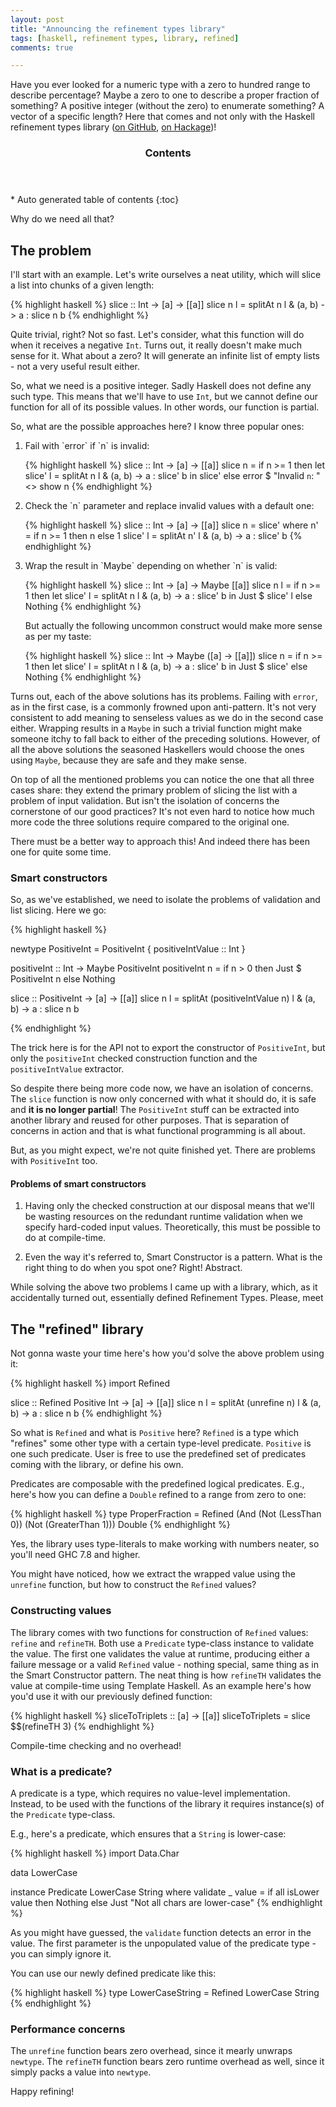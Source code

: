 ```yaml
---
layout: post
title: "Announcing the refinement types library"
tags: [haskell, refinement types, library, refined]
comments: true

---
```


Have you ever looked for a numeric type with a zero to hundred range to describe percentage?
Maybe a zero to one to describe a proper fraction of something?
A positive integer (without the zero) to enumerate something?
A vector of a specific length?
Here that comes and not only with the Haskell refinement types library ([on GitHub](https://github.com/nikita-volkov/refined), [on Hackage](http://hackage.haskell.org/package/refined))!

<section id="table-of-contents" class="toc">
  <header>
    <h3>Contents</h3>
  </header>
  <div id="drawer" markdown="1"> 
  *  Auto generated table of contents
  {:toc}
  </div>
</section><!-- /#table-of-contents -->

Why do we need all that?

## The problem

I'll start with an example. Let's write ourselves a neat utility, which will slice a list into chunks of a given length:

{% highlight haskell %}
slice :: Int -> [a] -> [[a]]
slice n l =
  splitAt n l & \(a, b) -> a : slice n b
{% endhighlight %}

Quite trivial, right? Not so fast. Let's consider, what this function will do when it receives a negative `Int`. Turns out, it really doesn't make much sense for it. What about a zero? It will generate an infinite list of empty lists - not a very useful result either.

So, what we need is a positive integer. Sadly Haskell does not define any such type. This means that we'll have to use `Int`, but we cannot define our function for all of its possible values. In other words, our function is partial.

So, what are the possible approaches here? I know three popular ones:

<ol>
<li>
Fail with `error` if `n` is invalid:

{% highlight haskell %}
slice :: Int -> [a] -> [[a]]
slice n =
  if n >= 1
    then
      let slice' l = splitAt n l & \(a, b) -> a : slice' b
          in slice'
    else error $ "Invalid `n`: " <> show n
{% endhighlight %}
</li>
<li>
Check the `n` parameter and replace invalid values with a default one:

{% highlight haskell %}
slice :: Int -> [a] -> [[a]]
slice n =
  slice'
  where
    n' = if n >= 1 then n else 1
    slice' l = splitAt n' l & \(a, b) -> a : slice' b
{% endhighlight %}
</li>
<li>
Wrap the result in `Maybe` depending on whether `n` is valid:

{% highlight haskell %}
slice :: Int -> [a] -> Maybe [[a]]
slice n l =
  if n >= 1
    then 
      let slice' l = splitAt n l & \(a, b) -> a : slice' b
          in Just $ slice' l
    else Nothing
{% endhighlight %}

But actually the following uncommon construct would make more sense as per my taste:

{% highlight haskell %}
slice :: Int -> Maybe ([a] -> [[a]])
slice n =
  if n >= 1
    then
      let slice' l = splitAt n l & \(a, b) -> a : slice' b
          in Just $ slice'
    else Nothing
{% endhighlight %}
</li>
</ol>

Turns out, each of the above solutions has its problems. 
Failing with `error`, as in the first case, is a commonly frowned upon anti-pattern. It's not very consistent to add meaning to senseless values as we do in the second case either. Wrapping results in a `Maybe` in such a trivial function might make someone itchy to fall back to either of the preceding solutions. However, of all the above solutions the seasoned Haskellers would choose the ones using `Maybe`, because they are safe and they make sense.

On top of all the mentioned problems you can notice the one that all three cases share: they extend the primary problem of slicing the list with a problem of input validation. But isn't the isolation of concerns the cornerstone of our good practices? It's not even hard to notice how much more code the three solutions require compared to the original one. 

There must be a better way to approach this! And indeed there has been one for quite some time.

### Smart constructors

So, as we've established, we need to isolate the problems of validation and list slicing. Here we go:

{% highlight haskell %}

newtype PositiveInt =
  PositiveInt { positiveIntValue :: Int }

positiveInt :: Int -> Maybe PositiveInt
positiveInt n =
  if n > 0 
    then Just $ PositiveInt n
    else Nothing

slice :: PositiveInt -> [a] -> [[a]]
slice n l =
  splitAt (positiveIntValue n) l & \(a, b) -> a : slice n b

{% endhighlight %}

The trick here is for the API not to export the constructor of `PositiveInt`, but only the `positiveInt` checked construction function and the `positiveIntValue` extractor.

So despite there being more code now, we have an isolation of concerns. The `slice` function is now only concerned with what it should do, it is safe and **it is no longer partial**! The `PositiveInt` stuff can be extracted into another library and reused for other purposes. That is separation of concerns in action and that is what functional programming is all about.

But, as you might expect, we're not quite finished yet. There are problems with `PositiveInt` too.

#### Problems of smart constructors

1. Having only the checked construction at our disposal means that we'll be wasting resources on the redundant runtime validation when we specify hard-coded input values. Theoretically, this must be possible to do at compile-time.

2. Even the way it's referred to, Smart Constructor is a pattern. What is the right thing to do when you spot one? Right! Abstract.

While solving the above two problems I came up with a library, which, as it accidentally turned out, essentially defined Refinement Types. Please, meet

## The "refined" library

Not gonna waste your time here's how you'd solve the above problem using it:

{% highlight haskell %}
import Refined

slice :: Refined Positive Int -> [a] -> [[a]]
slice n l =
  splitAt (unrefine n) l & \(a, b) -> a : slice n b
{% endhighlight %}

So what is `Refined` and what is `Positive` here? `Refined` is a type which "refines" some other type with a certain type-level predicate. `Positive` is one such predicate. User is free to use the predefined set of predicates coming with the library, or define his own.

Predicates are composable with the predefined logical predicates. E.g., here's how you can define a `Double` refined to a range from zero to one:

{% highlight haskell %}
type ProperFraction =
  Refined (And (Not (LessThan 0)) (Not (GreaterThan 1))) Double
{% endhighlight %}

Yes, the library uses type-literals to make working with numbers neater, so you'll need GHC 7.8 and higher.

You might have noticed, how we extract the wrapped value using the `unrefine` function, but how to construct the `Refined` values?

### Constructing values

The library comes with two functions for construction of `Refined` values: `refine` and `refineTH`. Both use a `Predicate` type-class instance to validate the value. The first one validates the value at runtime, producing either a failure message or a valid `Refined` value - nothing special, same thing as in the Smart Constructor pattern. The neat thing is how `refineTH` validates the value at compile-time using Template Haskell. As an example here's how you'd use it with our previously defined function:

{% highlight haskell %}
sliceToTriplets :: [a] -> [[a]]
sliceToTriplets = slice $$(refineTH 3)
{% endhighlight %}

Compile-time checking and no overhead!

### What is a predicate?

A predicate is a type, which requires no value-level implementation. Instead, to be used with the functions of the library it requires instance(s) of the `Predicate` type-class. 

E.g., here's a predicate, which ensures that a `String` is lower-case:

{% highlight haskell %}
import Data.Char

data LowerCase

instance Predicate LowerCase String where
  validate _ value = 
    if all isLower value
      then Nothing
      else Just "Not all chars are lower-case"
{% endhighlight %}

As you might have guessed, the `validate` function detects an error in the value. The first parameter is the unpopulated value of the predicate type - you can simply ignore it.

You can use our newly defined predicate like this:

{% highlight haskell %}
type LowerCaseString =
  Refined LowerCase String
{% endhighlight %}

### Performance concerns

The `unrefine` function bears zero overhead, since it mearly unwraps `newtype`. The `refineTH` function bears zero runtime overhead as well, since it simply packs a value into `newtype`.

Happy refining!
